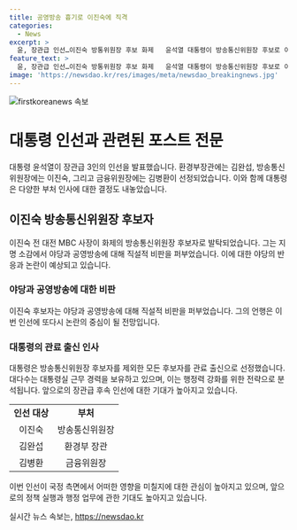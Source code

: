 ```yaml
---
title: 공영방송 흉기로 이진숙에 직격
categories:
  - News
excerpt: >
  윤, 장관급 인선…이진숙 방통위원장 후보 화제   윤석열 대통령이 방송통신위원장 후보로 이진숙 전 대전 MBC 사장을 지명했다. 후보자의 공격적 발언과 야당의 보이콧 전망이 관심을 끌고 있다. 연원정 대통령실 인사제도비서관 등 다수의 인선도 관심을 모은다. 대통령의 개각이 이어지면서 장관급 후속 인선이 예상된다. [우제윤 기자]
feature_text: >
  윤, 장관급 인선…이진숙 방통위원장 후보 화제   윤석열 대통령이 방송통신위원장 후보로 이진숙 전 대전 MBC 사장을 지명했다. 후보자의 공격적 발언과 야당의 보이콧 전망이 관심을 끌고 있다. 연원정 대통령실 인사제도비서관 등 다수의 인선도 관심을 모은다. 대통령의 개각이 이어지면서 장관급 후속 인선이 예상된다. [우제윤 기자]
image: 'https://newsdao.kr/res/images/meta/newsdao_breakingnews.jpg'
---
```


<p><img src="https://newsdao.kr/res/images/meta/newsdao_breakingnews.jpg" alt="firstkoreanews 속보" /></p>

<h1>대통령 인선과 관련된 포스트 전문</h1>

<p data-ke-size="size16">대통령 윤석열이 장관급 3인의 인선을 발표했습니다. 환경부장관에는 김완섭, 방송통신위원장에는 이진숙, 그리고 금융위원장에는 김병환이 선정되었습니다. 이와 함께 대통령은 다양한 부처 인사에 대한 결정도 내놓았습니다.</p>

<h2 data-ke-size="size26">이진숙 방송통신위원장 후보자</h2>

<p data-ke-size="size16">이진숙 전 대전 MBC 사장이 화제의 방송통신위원장 후보자로 발탁되었습니다. 그는 지명 소감에서 야당과 공영방송에 대해 직설적 비판을 퍼부었습니다. 이에 대한 야당의 반응과 논란이 예상되고 있습니다.</p>

<h3>야당과 공영방송에 대한 비판</h3>

<p data-ke-size="size16">이진숙 후보자는 야당과 공영방송에 대해 직설적 비판을 퍼부었습니다. 그의 언행은 이번 인선에 또다시 논란의 중심이 될 전망입니다.</p>

<h3>대통령의 관료 출신 인사</h3>

<p data-ke-size="size16">대통령은 방송통신위원장 후보자를 제외한 모든 후보자를 관료 출신으로 선정했습니다. 대다수는 대통령실 근무 경력을 보유하고 있으며, 이는 행정력 강화를 위한 전략으로 분석됩니다. 앞으로의 장관급 후속 인선에 대한 기대가 높아지고 있습니다.</p>

<table>
    <tr>
        <td style="text-align: center; height: 17px;"><b>인선 대상</b></td>
        <td style="text-align: center; height: 17px;"><b>부처</b></td>
    </tr>
    <tr>
        <td style="text-align: center; height: 17px;">이진숙</td>
        <td style="text-align: center; height: 17px;">방송통신위원장</td>
    </tr>
    <tr>
        <td style="text-align: center; height: 17px;">김완섭</td>
        <td style="text-align: center; height: 17px;">환경부 장관</td>
    </tr>
    <tr>
        <td style="text-align: center; height: 17px;">김병환</td>
        <td style="text-align: center; height: 17px;">금융위원장</td>
    </tr>
</table>

<p data-ke-size="size16">이번 인선이 국정 측면에서 어떠한 영향을 미칠지에 대한 관심이 높아지고 있으며, 앞으로의 정책 실행과 행정 업무에 관한 기대도 높아지고 있습니다.</p>
실시간 뉴스 속보는, <a href="https://newsdao.kr" rel="dofollow">https://newsdao.kr</a>


